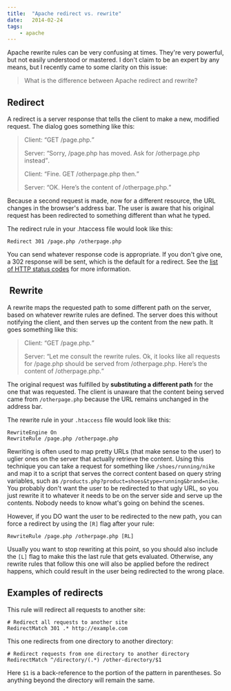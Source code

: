 ```yaml
---
title:  "Apache redirect vs. rewrite"
date:   2014-02-24
tags:
    - apache
---
```


Apache rewrite rules can be very confusing at times. They're very powerful, but not easily understood or mastered. I don't claim to be an expert by any means, but I recently came to some clarity on this issue:

> What is the difference between Apache redirect and rewrite?

## Redirect

A redirect is a server response that tells the client to make a new, modified request. The dialog goes something like this:

> <p>Client: <q>GET /page.php.</q></p>
> <p>Server: <q>Sorry, /page.php has moved. Ask for /otherpage.php instead</q>.</p>
> <p>Client: <q>Fine. GET /otherpage.php then.</q></p>
> <p>Server: <q>OK. Here’s the content of /otherpage.php.</q></p>

Because a second request is made, now for a different resource, the URL changes in the browser's address bar. The user is aware that his original request has been redirected to something different than what he typed.

The redirect rule in your .htaccess file would look like this:

```shell
Redirect 301 /page.php /otherpage.php
```

You can send whatever response code is appropriate. If you don't give one, a 302 response will be sent, which is the default for a redirect. See the <a href="http://en.wikipedia.org/wiki/List_of_HTTP_status_codes#3xx_Redirection" target="_blank">list of HTTP status codes</a> for more information.

##  Rewrite

A rewrite maps the requested path to some different path on the server, based on whatever rewrite rules are defined. The server does this without notifying the client, and then serves up the content from the new path. It goes something like this:

> <p>Client: <q>GET /page.php.</q></p>
> <p>Server: <q>Let me consult the rewrite rules. Ok, it looks like all requests for /page.php should be served from /otherpage.php. Here’s the content of /otherpage.php.</q></p>

The original request was fulfilled by **substituting a different path** for the one that was requested. The client is unaware that the content being served came from `/otherpage.php` because the URL remains unchanged in the address bar.

The rewrite rule in your `.htaccess` file would look like this:

```apacheconfig
RewriteEngine On
RewriteRule /page.php /otherpage.php
```

Rewriting is often used to map pretty URLs (that make sense to the user) to uglier ones on the server that actually retrieve the content. Using this technique you can take a request for something like `/shoes/running/nike` and map it to a script that serves the correct content based on query string variables, such as `/products.php?product=shoes&type=running&brand=nike`. You probably don't want the user to be redirected to that ugly URL, so you just rewrite it to whatever it needs to be on the server side and serve up the contents. Nobody needs to know what's going on behind the scenes.

However, if you DO want the user to be redirected to the new path, you can force a redirect by using the `[R]` flag after your rule:

```apacheconfig
RewriteRule /page.php /otherpage.php [RL]
```

Usually you want to stop rewriting at this point, so you should also include the `[L]` flag to make this the last rule that gets evaluated. Otherwise, any rewrite rules that follow this one will also be applied before the redirect happens, which could result in the user being redirected to the wrong place.

## Examples of redirects

This rule will redirect all requests to another site:

```apacheconfig
# Redirect all requests to another site
RedirectMatch 301 .* http://example.com
```

This one redirects from one directory to another directory:

```apacheconfig
# Redirect requests from one directory to another directory
RedirectMatch ^/directory/(.*) /other-directory/$1
```

Here `$1` is a back-reference to the portion of the pattern in parentheses. So anything beyond the directory will remain the same.
